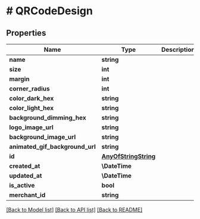# # QRCodeDesign

## Properties

Name | Type | Description | Notes
------------ | ------------- | ------------- | -------------
**name** | **string** |  |
**size** | **int** |  |
**margin** | **int** |  |
**corner_radius** | **int** |  |
**color_dark_hex** | **string** |  |
**color_light_hex** | **string** |  |
**background_dimming_hex** | **string** |  |
**logo_image_url** | **string** |  |
**background_image_url** | **string** |  |
**animated_gif_background_url** | **string** |  |
**id** | [**AnyOfStringString**](AnyOfStringString.md) |  |
**created_at** | **\DateTime** |  |
**updated_at** | **\DateTime** |  |
**is_active** | **bool** |  |
**merchant_id** | **string** |  |

[[Back to Model list]](../../README.md#models) [[Back to API list]](../../README.md#endpoints) [[Back to README]](../../README.md)

